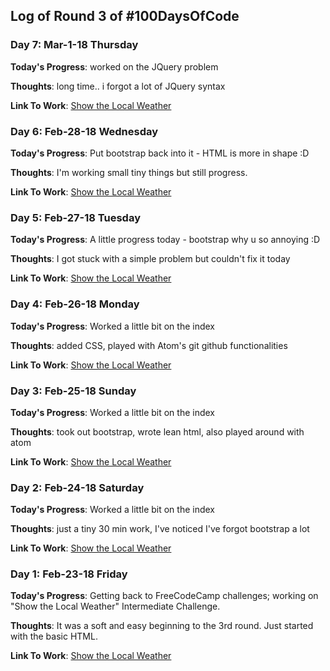 ## Log of Round 3 of #100DaysOfCode


### Day 7: Mar-1-18 Thursday
**Today's Progress**: worked on the JQuery problem

**Thoughts**: long time.. i forgot a lot of JQuery syntax

**Link To Work**: [Show the Local Weather](https://github.com/mijimoco/show-the-local-weather)


### Day 6: Feb-28-18 Wednesday
**Today's Progress**: Put bootstrap back into it - HTML is more in shape :D

**Thoughts**: I'm working small tiny things but still progress.

**Link To Work**: [Show the Local Weather](https://github.com/mijimoco/show-the-local-weather)


### Day 5: Feb-27-18 Tuesday
**Today's Progress**: A little progress today - bootstrap why u so annoying :D

**Thoughts**: I got stuck with a simple problem but couldn't fix it today

**Link To Work**: [Show the Local Weather](https://github.com/mijimoco/show-the-local-weather)


### Day 4: Feb-26-18 Monday
**Today's Progress**: Worked a little bit on the index

**Thoughts**: added CSS, played with Atom's git github functionalities

**Link To Work**: [Show the Local Weather](https://github.com/mijimoco/show-the-local-weather)



### Day 3: Feb-25-18 Sunday
**Today's Progress**: Worked a little bit on the index

**Thoughts**: took out bootstrap, wrote lean html, also played around with atom

**Link To Work**: [Show the Local Weather](https://github.com/mijimoco/show-the-local-weather)



### Day 2: Feb-24-18 Saturday
**Today's Progress**: Worked a little bit on the index

**Thoughts**: just a tiny 30 min work, I've noticed I've forgot bootstrap a lot

**Link To Work**: [Show the Local Weather](https://github.com/mijimoco/show-the-local-weather)




### Day 1: Feb-23-18 Friday
**Today's Progress**: Getting back to FreeCodeCamp challenges; working on "Show the Local Weather" Intermediate Challenge.

**Thoughts**: It was a soft and easy beginning to the 3rd round. Just started with the basic HTML.

**Link To Work**: [Show the Local Weather](https://github.com/mijimoco/show-the-local-weather)
